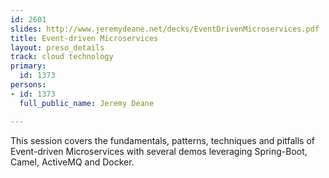 ```yaml
---
id: 2601
slides: http://www.jeremydeane.net/decks/EventDrivenMicroservices.pdf
title: Event-driven Microservices
layout: preso_details
track: cloud technology
primary:
  id: 1373
persons:
- id: 1373
  full_public_name: Jeremy Deane

---
```

This session covers the fundamentals, patterns, techniques and pitfalls of Event-driven Microservices with several demos leveraging Spring-Boot, Camel, ActiveMQ and Docker.
